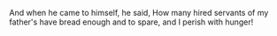 And when he came to himself, he said, How many hired servants of my father's have bread enough and to spare, and I perish with hunger!
